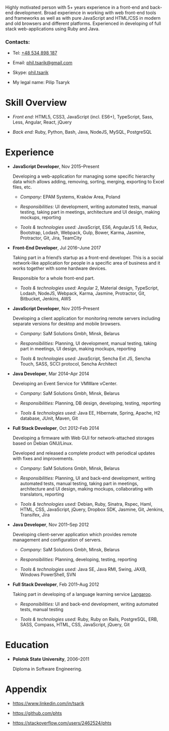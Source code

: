 Highly motivated person with <span> <span>5+</span></span> years experience in a front-end and back-end development. Broad experience in working with web front-end tools and frameworks as well as with pure JavaScript and HTML/CSS in modern and old browsers and different platforms. Experienced in developing of full stack web-applications using Ruby and Java.

### Contacts:

-   Tel: [+48 534 898 187](tel:+48534898187)

-   Email: <phil.tsarik@gmail.com>

-   Skype: [phil.tsarik](callto:phil.tsarik)

-   My legal name: Pilip Tsaryk

Skill Overview
==============

-   <span> *Front end:*</span> HTML5, CSS3, JavaScript (incl. ES6+), TypeScript, Sass, Less, Angular, React, jQuery

-   <span> *Back end:*</span> Ruby, Python, Bash, Java, NodeJS, MySQL, PostgreSQL

Experience
==========

-   <span> **JavaScript Developer**</span>, Nov 2015–Present

    Developing a web-application for managing some specific hierarchy data which allows adding, removing, sorting, merging, exporting to Excel files, etc.

    -   <span> *Company:*</span> EPAM Systems, Kraków Area, Poland

    -   <span> *Responsibilities:*</span> UI development, writing automated tests, manual testing, taking part in meetings, architecture and UI design, making mockups, reporting

    -   <span> *Tools & technologies used:*</span> JavaScript, ES6, AngularJS 1.6, Redux, Bootstrap, Lodash, Webpack, Gulp, Bower, Karma, Jasmine, Protractor, Git, Jira, TeamCity

-   <span> **Front-End Developer**</span>, Jul 2016–June 2017

    Taking part in a friend’s startup as a front-end developer. This is a social network-like application for people in a specific area of business and it works together with some hardware devices.

    Responsible for a whole front-end part.

    -   <span> *Tools & technologies used:*</span> Angular 2, Material design, TypeScript, Lodash, NodeJS, Webpack, Karma, Jasmine, Protractor, Git, Bitbucket, Jenkins, AWS

-   <span> **JavaScript Developer**</span>, Nov 2015–Present

    Developing a client application for monitoring remote servers including separate versions for desktop and mobile browsers.

    -   <span> *Company:*</span> SaM Solutions Gmbh, Minsk, Belarus

    -   <span> *Responsibilities:*</span> Planning, UI development, manual testing, taking part in meetings, UI design, making mockups, reporting

    -   <span> *Tools & technologies used:*</span> JavaScript, Sencha Ext JS, Sencha Touch, SASS, SCCI protocol, Sencha Architect

-   <span> **Java Developer**</span>, Mar 2014–Apr 2014

    Developing an Event Service for VMWare vCenter.

    -   <span> *Company:*</span> SaM Solutions Gmbh, Minsk, Belarus

    -   <span> *Responsibilities:*</span> Planning, DB design, developing, testing, reporting

    -   <span> *Tools & technologies used:*</span> Java EE, Hibernate, Spring, Apache, H2 database, JUnit, Maven, Git

-   <span> **Full Stack Developer**</span>, Oct 2012–Feb 2014

    Developing a firmware with Web GUI for network-attached storages based on Debian GNU/Linux.

    Developed and released a complete product with periodical updates with fixes and improvements.

    -   <span> *Company:*</span> SaM Solutions Gmbh, Minsk, Belarus

    -   <span> *Responsibilities:*</span> Planning, UI and back-end development, writing automated tests, manual testing, taking part in meetings, architecture and UI design, making mockups, collaborating with translators, reporting

    -   <span> *Tools & technologies used:*</span> Debian, Ruby, Sinatra, Rspec, Haml, HTML, CSS, JavaScript, jQuery, Dropbox SDK, Jasmine, Git, Jenkins, Transifex, Jira

-   <span> **Java Developer**</span>, Nov 2011–Sep 2012

    Developing client-server application which provides remote management and configuration of servers.

    -   <span> *Company:*</span> SaM Solutions Gmbh, Minsk, Belarus

    -   <span> *Responsibilities:*</span> Planning, developing, testing, reporting

    -   <span> *Tools & technologies used:*</span> Java SE, Java RMI, Swing, JAXB, Windows PowerShell, SVN

-   <span> **Full Stack Developer**</span>, Feb 2011–Aug 2012

    Taking part in developing of a language learning service [Langaroo](http://langaroo.com).

    -   <span> *Responsibilities:*</span> UI and back-end development, writing automated tests, manual testing

    -   <span> *Tools & technologies used:*</span> Ruby, Ruby on Rails, PostgreSQL, ERB, SASS, Compass, HTML, CSS, JavaScript, jQuery, Git

Education
=========

-   <span> **Polotsk State University**</span>, 2006–2011

    Diploma in Software Engineering.

Appendix
========

-   <https://www.linkedin.com/in/tsarik>

-   <https://github.com/phts>

-   <https://stackoverflow.com/users/2462524/phts>


